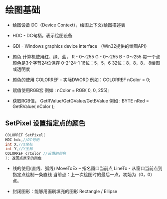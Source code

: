 # 绘图基础

- 绘图设备 DC（Device Context），绘图上下文/绘图描述表
- HDC - DC句柄，表示绘图设备
- GDI - Windows graphics device interface （Win32提供的绘图API）
- 颜色
  计算机使用红、绿、蓝，
  R - 0～255
  G - 0～255
  B - 0～255
  每一个点颜色是3个字节24位保存 0-2^24-1
  16位：5，5，6
  32位：8，8，8， 8绘图或透明度

- 颜色的使用
  COLORREF - 实际DWORD
  例如：COLORREF nColor = 0;

- 赋值使用RGB宏
  例如 : nColor = RGB( 0, 0, 255);

- 获取RGB值，
  GetRValue/GetGValue/GetBValue
  例如 : BYTE nRed = GetRValue( nColor );

## SetPixel 设置指定点的颜色

```c
COLORREF SetPixel(
HDC hdc,//DC句柄
int X,//X坐标
int Y,//Y坐标
COLORREF crColor //设置的颜色
); 返回点原来的颜色
```

- 线的使用(直线、弧线)
  MoveToEx – 指名窗口当前点
  LineTo - 从窗口当前点到指定点绘制一条直线
  当前点：上一次绘图时的最后一点，初始为（0，0）点。

- 封闭图形：能够用画刷填充的图形
  Rectangle / Ellipse 










